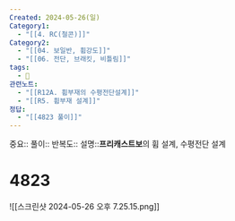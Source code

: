 ```yaml
---
Created: 2024-05-26(일)
Category1:
  - "[[4. RC(철콘)]]"
Category2:
  - "[[04. 보일반, 휨강도]]"
  - "[[06. 전단, 브래킷, 비틀림]]"
tags:
  - 🧮
관련노트:
  - "[[R12A. 휨부재의 수평전단설계]]"
  - "[[R5. 휨부재 설계]]"
정답:
  - "[[4823 풀이]]"
---
```

중요::
풀이::
반복도::
설명::**프리캐스트보**의 휨 설계, 수평전단 설계
#  4823

![[스크린샷 2024-05-26 오후 7.25.15.png]]

